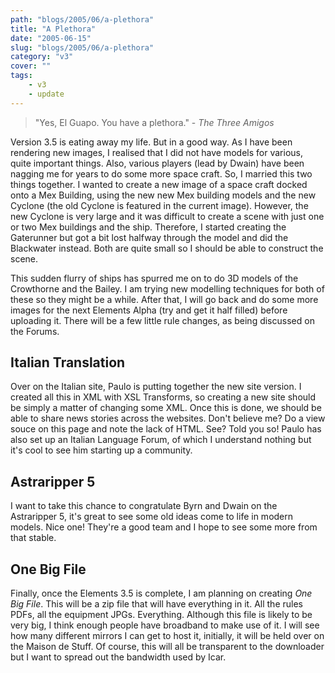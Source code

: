 ```yaml
---
path: "blogs/2005/06/a-plethora"
title: "A Plethora"
date: "2005-06-15"
slug: "blogs/2005/06/a-plethora"
category: "v3"
cover: ""
tags:
    - v3
    - update
---
```

> "Yes, El Guapo. You have a plethora." - _The Three Amigos_

Version 3.5 is eating away my life. But in a good way. As I have been rendering new images, I realised that I did not have models for various, quite important things. Also, various players (lead by Dwain) have been nagging me for years to do some more space craft. So, I married this two things together. I wanted to create a new image of a space craft docked onto a Mex Building, using the new new Mex building models and the new Cyclone (the old Cyclone is featured in the current image). However, the new Cyclone is very large and it was difficult to create a scene with just one or two Mex buildings and the ship. Therefore, I started creating the Gaterunner but got a bit lost halfway through the model and did the Blackwater instead. Both are quite small so I should be able to construct the scene.

This sudden flurry of ships has spurred me on to do 3D models of the Crowthorne and the Bailey. I am trying new modelling techniques for both of these so they might be a while. After that, I will go back and do some more images for the next Elements Alpha (try and get it half filled) before uploading it. There will be a few little rule changes, as being discussed on the Forums.

## Italian Translation

Over on the Italian site, Paulo is putting together the new site version. I created all this in XML with XSL Transforms, so creating a new site should be simply a matter of changing some XML. Once this is done, we should be able to share news stories across the websites. Don't believe me? Do a view souce on this page and note the lack of HTML. See? Told you so! Paulo has also set up an Italian Language Forum, of which I understand nothing but it's cool to see him starting up a community.
 
## Astraripper 5

I want to take this chance to congratulate Byrn and Dwain on the Astraripper 5, it's great to see some old ideas come to life in modern models. Nice one! They're a good team and I hope to see some more from that stable.

## One Big File

Finally, once the Elements 3.5 is complete, I am planning on creating *One Big File*. This will be a zip file that will have everything in it. All the rules PDFs, all the equipment JPGs. Everything. Although this file is likely to be very big, I think enough people have broadband to make use of it. I will see how many different mirrors I can get to host it, initially, it will be held over on the Maison de Stuff. Of course, this will all be transparent to the downloader but I want to spread out the bandwidth used by Icar.
